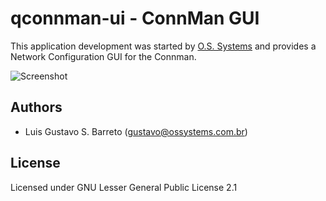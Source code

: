 # qconnman-ui - ConnMan GUI

This application development was started by [O.S. Systems](https://github.com/OSSystems) and provides a Network Configuration GUI for the Connman.

![Screenshot](https://github.com/OSSystems/qconnman/raw/gh-pages/images/screenshot.png "Screenshot")

## Authors

* Luis Gustavo S. Barreto (gustavo@ossystems.com.br)

## License

Licensed under GNU Lesser General Public License 2.1
